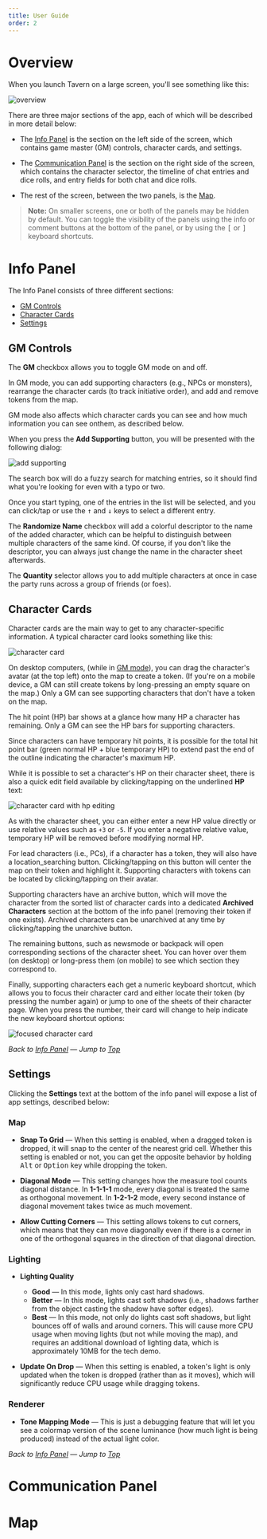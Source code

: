 ```yaml
---
title: User Guide
order: 2
---
```


# Overview

When you launch Tavern on a large screen, you'll see something like this:

![overview](assets/images/overview.webp)

There are three major sections of the app, each of which will be described in more detail below:

- The [Info Panel](#info-panel) is the section on the left side of the screen, which contains game master (GM) controls, character cards, and settings.

- The [Communication Panel](#communication-panel) is the section on the right side of the screen, which contains the character selector, the timeline of chat entries and dice rolls, and entry fields for both chat and dice rolls.

- The rest of the screen, between the two panels, is the [Map](#map).

> **Note:** On smaller screens, one or both of the panels may be hidden by default. You can toggle the visibility of the panels using the <span class="icon">info</span> or <span class="icon">comment</span> buttons at the bottom of the panel, or by using the <kbd>[</kbd> or <kbd>]</kbd> keyboard shortcuts.

# Info Panel

The Info Panel consists of three different sections:

- [GM Controls](#gm-controls)
- [Character Cards](#character-cards)
- [Settings](#settings)

## GM Controls

The **GM** checkbox allows you to toggle GM mode on and off.

In GM mode, you can add supporting characters (e.g., NPCs or monsters), rearrange the character cards (to track initiative order), and add and remove tokens from the map.

GM mode also affects which character cards you can see and how much information you can see onthem, as described below.

When you press the **Add Supporting** button, you will be presented with the following dialog:

![add supporting](assets/images/add_supporting.webp)

The search box will do a fuzzy search for matching entries, so it should find what you're looking for even with a typo or two.

Once you start typing, one of the entries in the list will be selected, and you can click/tap or use the <kbd>↑</kbd> and <kbd>↓</kbd> keys to select a different entry.

The **Randomize Name** checkbox will add a colorful descriptor to the name of the added character, which can be helpful to distinguish between multiple characters of the same kind. Of course, if you don't like the descriptor, you can always just change the name in the character sheet afterwards.

The **Quantity** selector allows you to add multiple characters at once in case the party runs across a group of friends (or foes).

## Character Cards

Character cards are the main way to get to any character-specific information. A typical character card looks something like this:

![character card](assets/images/character_card.webp)

On desktop computers, (while in [GM mode](#gm-controls)), you can drag the character's avatar (at the top left) onto the map to create a token. (If you're on a mobile device, a GM can still create tokens by long-pressing an empty square on the map.) Only a GM can see supporting characters that don't have a token on the map.

The hit point (HP) bar shows at a glance how many HP a character has remaining. Only a GM can see the HP bars for supporting characters.

Since characters can have temporary hit points, it is possible for the total hit point bar (green normal HP + blue temporary HP) to extend past the end of the outline indicating the character's maximum HP.

While it is possible to set a character's HP on their character sheet, there is also a quick edit field available by clicking/tapping on the underlined **HP** text:

![character card with hp editing](assets/images/character_card_hp.webp)

As with the character sheet, you can either enter a new HP value directly or use relative values such as `+3` or `-5`. If you enter a negative relative value, temporary HP will be removed before modifying normal HP.

For lead characters (i.e., PCs), if a character has a token, they will also have a <span class="icon">location_searching</span> button. Clicking/tapping on this button will center the map on their token and highlight it. Supporting characters with tokens can be located by clicking/tapping on their avatar.

Supporting characters have an <span class="icon">archive</span> button, which will move the character from the sorted list of character cards into a dedicated **Archived Characters** section at the bottom of the info panel (removing their token if one exists). Archived characters can be unarchived at any time by clicking/tapping the <span class="icon">unarchive</span> button.

The remaining buttons, such as <span class="icon">newsmode</span> or <span class="icon">backpack</span> will open corresponding sections of the character sheet. You can hover over them (on desktop) or long-press them (on mobile) to see which section they correspond to.

Finally, supporting characters each get a numeric keyboard shortcut, which allows you to focus their character card and either locate their token (by pressing the number again) or jump to one of the sheets of their character page. When you press the number, their card will change to help indicate the new keyboard shortcut options:

![focused character card](assets/images/character_card_focused.webp)

*Back to [Info Panel](#info-panel)* &mdash; *Jump to [Top](#overview)*

## Settings

Clicking the **Settings** text at the bottom of the info panel will expose a list of app settings, described below:

### Map

- **Snap To Grid** &mdash; When this setting is enabled, when a dragged token is dropped, it will snap to the center of the nearest grid cell. Whether this setting is enabled or not, you can get the opposite behavior by holding <kbd>Alt</kbd> or <kbd>Option</kbd> key while dropping the token.

- **Diagonal Mode** &mdash; This setting changes how the measure tool counts diagonal distance. In **1-1-1-1** mode, every diagonal is treated the same as orthogonal movement. In **1-2-1-2** mode, every second instance of diagonal movement takes twice as much movement.

- **Allow Cutting Corners** &mdash; This setting allows tokens to cut corners, which means that they can move diagonally even if there is a corner in one of the orthogonal squares in the direction of that diagonal direction.

### Lighting

- **Lighting Quality**
    - **Good** &mdash; In this mode, lights only cast hard shadows.
    - **Better** &mdash; In this mode, lights cast soft shadows (i.e., shadows farther from the object casting the shadow have softer edges).
    - **Best** &mdash; In this mode, not only do lights cast soft shadows, but light bounces off of walls and around corners. This will cause more CPU usage when moving lights (but not while moving the map), and requires an additional download of lighting data, which is approximately 10MB for the tech demo.

- **Update On Drop** &mdash; When this setting is enabled, a token's light is only updated when the token is dropped (rather than as it moves), which will significantly reduce CPU usage while dragging tokens.

### Renderer

- **Tone Mapping Mode** &mdash; This is just a debugging feature that will let you see a colormap version of the scene luminance (how much light is being produced) instead of the actual light color.

*Back to [Info Panel](#info-panel)* &mdash; *Jump to [Top](#overview)*

# Communication Panel

# Map
